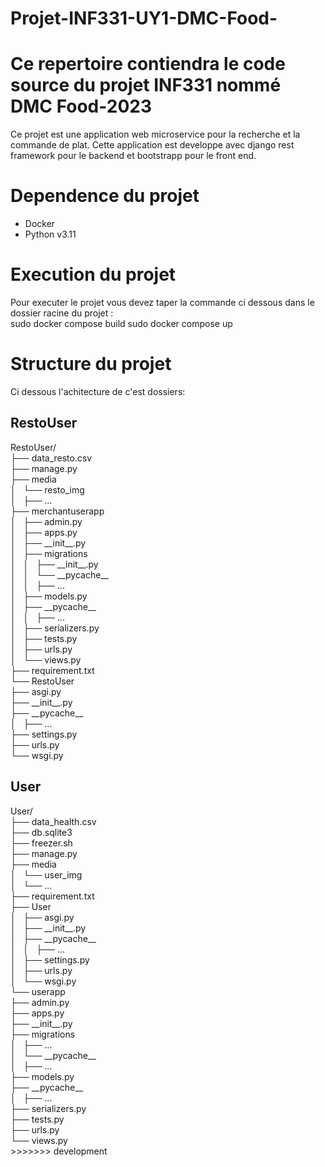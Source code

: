# Projet-INF331-UY1-DMC-Food-
Ce repertoire contiendra le code source du projet INF331 nommé DMC Food-2023
=======
Ce projet est une application web microservice pour la recherche et la commande de plat.
Cette application est developpe avec django rest framework pour le backend et bootstrapp pour le front end. 

# Dependence du projet
- Docker </br>
- Python v3.11 </br>

# Execution du projet 
Pour executer le projet vous devez taper la commande ci dessous dans le dossier racine du projet :</br>
sudo docker compose build
sudo docker compose up


# Structure du projet
Ci dessous l'achitecture de c'est dossiers: 
<h2>RestoUser</h2>
RestoUser/</br>
├── data_resto.csv</br>
├── manage.py</br>
├── media</br>
│   └── resto_img</br>
│       ├── ...</br>
├── merchantuserapp</br>
│   ├── admin.py</br>
│   ├── apps.py</br>
│   ├── __init__.py</br>
│   ├── migrations</br>
│   │   ├── __init__.py</br>
│   │   └── __pycache__</br>
│   │       ├── ...</br>
│   ├── models.py</br>
│   ├── __pycache__</br>
│   │   ├── ...</br>
│   ├── serializers.py</br>
│   ├── tests.py</br>
│   ├── urls.py</br>
│   └── views.py</br>
├── requirement.txt</br>
└── RestoUser</br>
    ├── asgi.py</br>
    ├── __init__.py</br>
    ├── __pycache__</br>
    │   ├── ...</br>
    ├── settings.py</br>
    ├── urls.py</br>
    └── wsgi.py</br>

<h2>User</h2>
User/</br>
├── data_health.csv</br>
├── db.sqlite3</br>
├── freezer.sh</br>
├── manage.py</br>
├── media</br>
│   └── user_img</br>
│       └── ...</br>
├── requirement.txt</br>
├── User</br>
│   ├── asgi.py</br>
│   ├── __init__.py</br>
│   ├── __pycache__</br>
│   │   ├── ...</br>
│   ├── settings.py</br>
│   ├── urls.py</br>
│   └── wsgi.py</br>
└── userapp</br>
    ├── admin.py</br>
    ├── apps.py</br>
    ├── __init__.py</br>
    ├── migrations</br>
    │   ├── ...</br>
    │   └── __pycache__</br>
    │       ├── ...</br>
    ├── models.py</br>
    ├── __pycache__</br>
    │   ├── ...</br>
    ├── serializers.py</br>
    ├── tests.py</br>
    ├── urls.py</br>
    └── views.py</br>
>>>>>>> development
